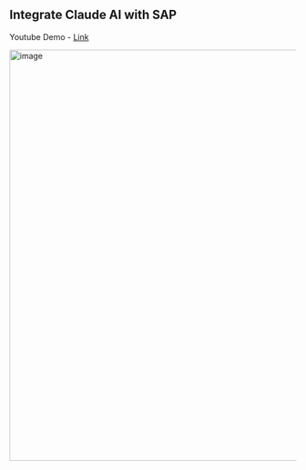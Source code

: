 Integrate Claude AI with SAP
---

Youtube Demo - [Link](https://youtu.be/04wwKJrK08A)

<img width="1279" height="722" alt="image" src="https://github.com/user-attachments/assets/c6e99413-75fc-421c-b63d-71be3e91f0c4" />

